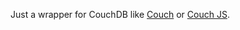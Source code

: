 Just a wrapper for CouchDB like [Couch](//github.com/qeremy/couch) or [Couch JS](//github.com/qeremy/couch-js).

